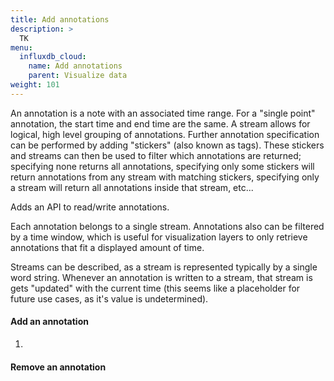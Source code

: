 ```yaml
---
title: Add annotations
description: >
  TK
menu:
  influxdb_cloud:
    name: Add annotations
    parent: Visualize data
weight: 101
---
```


An annotation is a note with an associated time range.
For a "single point" annotation, the start time and end time are the same.
A stream allows for logical, high level grouping of annotations.
Further annotation specification can be performed by adding "stickers" (also known as tags).
These stickers and streams can then be used to filter which annotations are returned;
specifying none returns all annotations, specifying only some stickers will return annotations from any stream with matching stickers, specifying
only a stream will return all annotations inside that stream, etc...

Adds an API to read/write annotations.

Each annotation belongs to a single stream.
Annotations also can be filtered by a time window, which is useful for visualization layers to only retrieve annotations that fit a displayed amount of time.

Streams can be described, as a stream is represented typically by a single word string.
Whenever an annotation is written to a stream, that stream is gets "updated" with the current time
(this seems like a placeholder for future use cases, as it's value is undetermined).

#### Add an annotation

1.

#### Remove an annotation
